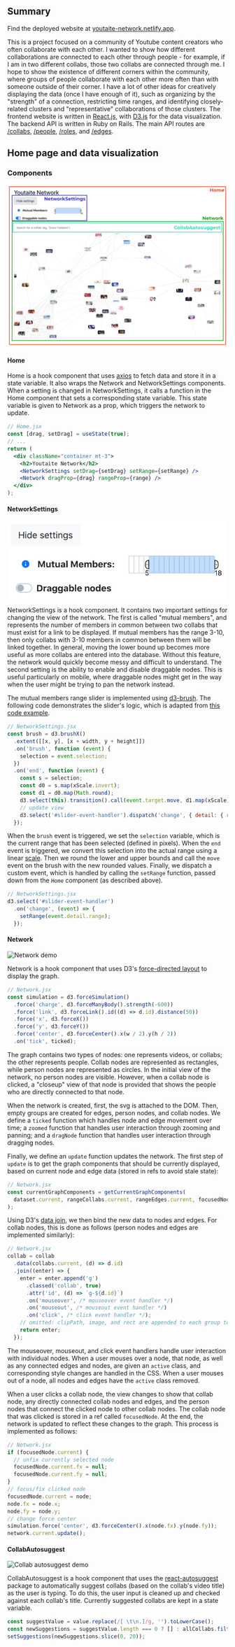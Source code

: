## Summary

Find the deployed website at [youtaite-network.netlify.app](https://youtaite-network.netlify.app/).

This is a project focused on a community of Youtube content creators who often collaborate with each other. I wanted to show how different collaborations are connected to each other through people - for example, if I am in two different collabs, those two collabs are connected through me. I hope to show the existence of different corners within the community, where groups of people collaborate with each other more often than with someone outside of their corner. I have a lot of other ideas for creatively displaying the data (once I have enough of it), such as organizing by the "strength" of a connection, restricting time ranges, and identifying closely-related clusters and "representative" collaborations of those clusters. The frontend website is written in [React.js](https://reactjs.org/), with [D3.js](https://d3js.org/) for the data visualization. The backend API is written in Ruby on Rails. The main API routes are [/collabs](https://youtaite-network-api.herokuapp.com/collabs), [/people](https://youtaite-network-api.herokuapp.com/people), [/roles](https://youtaite-network-api.herokuapp.com/roles), and [/edges](https://youtaite-network-api.herokuapp.com/edges).

## Home page and data visualization

### Components

![Home page components](figures/Home_components.png)

#### Home

Home is a hook component that uses [axios](https://www.npmjs.com/package/axios) to fetch data and store it in a state variable. It also wraps the Network and NetworkSettings components. When a setting is changed in NetworkSettings, it calls a function in the Home component that sets a corresponding state variable. This state variable is given to Network as a prop, which triggers the network to update.

```jsx
// Home.jsx
const [drag, setDrag] = useState(true);
// ...
return (
  <div className="container mt-3">
    <h2>Youtaite Network</h2>
    <NetworkSettings setDrag={setDrag} setRange={setRange} />
    <Network dragProp={drag} rangeProp={range} />
  </div>
);
```

#### NetworkSettings

![Network settings component](figures/NetworkSettings.png)

NetworkSettings is a hook component. It contains two important settings for changing the view of the network. The first is called "mutual members", and represents the number of members in common between two collabs that must exist for a link to be displayed. If mutual members has the range 3-10, then only collabs with 3-10 members in common between them will be linked together. In general, moving the lower bound up becomes more useful as more collabs are entered into the database. Without this feature, the network would quickly become messy and difficult to understand. The second setting is the ability to enable and disable draggable nodes. This is useful particularly on mobile, where draggable nodes might get in the way when the user might be trying to pan the network instead.

The mutual members range slider is implemented using [d3-brush](https://github.com/d3/d3-brush). The following code demonstrates the slider's logic, which is adapted from [this code example](https://observablehq.com/@sarah37/snapping-range-slider-with-d3-brush).

```js
// NetworkSettings.jsx
const brush = d3.brushX()
  .extent([[x, y], [x + width, y + height]])
  .on('brush', function (event) {
    selection = event.selection;
  })
  .on('end', function (event) {
    const s = selection;
    const d0 = s.map(xScale.invert);
    const d1 = d0.map(Math.round);
    d3.select(this).transition().call(event.target.move, d1.map(xScale));
    // update view
    d3.select('#slider-event-handler').dispatch('change', { detail: { range: d1 } });
  });
```

When the `brush` event is triggered, we set the `selection` variable, which is the current range that has been selected (defined in pixels). When the `end` event is triggered, we convert this selection into the actual range using a linear [scale](https://github.com/d3/d3-scale). Then we round the lower and upper bounds and call the `move` event on the brush with the new rounded values. Finally, we dispatch a custom event, which is handled by calling the `setRange` function, passed down from the `Home` component (as described above).

```js
// NetworkSettings.jsx
d3.select('#slider-event-handler')
  .on('change', (event) => {
    setRange(event.detail.range);
  });
```

#### Network

![Network demo](figures/Network.gif)

Network is a hook component that uses D3's [force-directed layout](https://github.com/d3/d3-force) to display the graph. 

```js
// Network.jsx
const simulation = d3.forceSimulation()
  .force('charge', d3.forceManyBody().strength(-600))
  .force('link', d3.forceLink().id((d) => d.id).distance(50))
  .force('x', d3.forceX())
  .force('y', d3.forceY())
  .force('center', d3.forceCenter().x(w / 2).y(h / 2))
  .on('tick', ticked);
```

The graph contains two types of nodes: one represents videos, or collabs; the other represents people. Collab nodes are represented as rectangles, while person nodes are represented as circles. In the initial view of the network, no person nodes are visible. However, when a collab node is clicked, a "closeup" view of that node is provided that shows the people who are directly connected to that node.

When the network is created, first, the svg is attached to the DOM. Then, empty groups are created for edges, person nodes, and collab nodes. We define a `ticked` function which handles node and edge movement over time; a `zoomed` function that handles user interaction through zooming and panning; and a `dragNode` function that handles user interaction through dragging nodes.

Finally, we define an `update` function updates the network. The first step of `update` is to get the graph components that should be currently displayed, based on current node and edge data (stored in refs to avoid stale state):

```js
// Network.jsx
const currentGraphComponents = getCurrentGraphComponents(
  dataset.current, rangeCollabs.current, rangeEdges.current, focusedNode.current,
);
```

Using D3's [data join](https://observablehq.com/@d3/selection-join), we then bind the new data to nodes and edges. For collab nodes, this is done as follows (person nodes and edges are implemented similarly):

```js
// Network.jsx
collab = collab
  .data(collabs.current, (d) => d.id)
  .join((enter) => {
    enter = enter.append('g')
      .classed('collab', true)
      .attr('id', (d) => `g-${d.id}`)
      .on('mouseover', /* mouseover event handler */)
      .on('mouseout', /* mouseout event handler */)
      .on('click', /* click event handler */);
    // omitted: clipPath, image, and rect are appended to each group to configure node appearance
    return enter;
  });
```

The mouseover, mouseout, and click event handlers handle user interaction with individual nodes. When a user mouses over a node, that node, as well as any connected edges and nodes, are given an `active` class, and corresponding style changes are handled in the CSS. When a user mouses out of a node, all nodes and edges have the `active` class removed.

When a user clicks a collab node, the view changes to show that collab node, any directly connected collab nodes and edges, and the person nodes that connect the clicked node to other collab nodes. The collab node that was clicked is stored in a ref called `focusedNode`. At the end, the network is updated to reflect these changes to the graph. This process is implemented as follows:

```js
// Network.jsx
if (focusedNode.current) {
  // unfix currently selected node
  focusedNode.current.fx = null;
  focusedNode.current.fy = null;
}
// focus/fix clicked node
focusedNode.current = node;
node.fx = node.x;
node.fy = node.y;
// change force center
simulation.force('center', d3.forceCenter().x(node.fx).y(node.fy));
network.current.update();
```

#### CollabAutosuggest

![Collab autosuggest demo](figures/CollabAutosuggest.gif)

CollabAutosuggest is a hook component that uses the [react-autosuggest](https://github.com/moroshko/react-autosuggest) package to automatically suggest collabs (based on the collab's video title) as the user is typing. To do this, the user input is cleaned up and checked against each collab's title. Currently suggested collabs are kept in a state variable.

```js
const suggestValue = value.replace(/[ \t\n.]/g, '').toLowerCase();
const newSuggestions = suggestValue.length === 0 ? [] : allCollabs.filter((collab) => collab.title.replace(/[ \t\n.]/g, '').toLowerCase().includes(suggestValue));
setSuggestions(newSuggestions.slice(0, 20));
```

